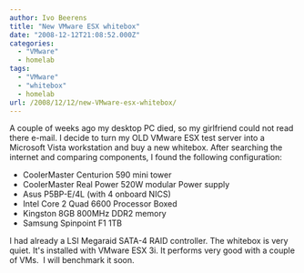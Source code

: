 ```yaml
---
author: Ivo Beerens
title: "New VMware ESX whitebox"
date: "2008-12-12T21:08:52.000Z"
categories: 
  - "VMware"
  - homelab
tags: 
  - "VMware"
  - "whitebox"
  - homelab
url: /2008/12/12/new-VMware-esx-whitebox/
---
```


A couple of weeks ago my desktop PC died, so my girlfriend could not read there e-mail. I decide to turn my OLD VMware ESX test server into a Microsoft Vista workstation and buy a new whitebox. After searching the internet and comparing components, I found the following configuration:

- CoolerMaster Centurion 590 mini tower
- CoolerMaster Real Power 520W modular Power supply
- Asus P5BP-E/4L (with 4 onboard NICS)
- Intel Core 2 Quad 6600 Processor Boxed
- Kingston 8GB 800MHz DDR2 memory
- Samsung Spinpoint F1 1TB

I had already a LSI Megaraid SATA-4 RAID controller. The whitebox is very quiet. It's installed with VMware ESX 3i. It performs very good with a couple of VMs.  I will benchmark it soon.



